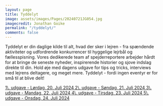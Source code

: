 ```yaml
---
layout: page
title: Tyddelyt
image: assets/images/Pages/20240721JG054.jpg
imagecredit: Jonathan Goike
permalink: "/tyddelyt/"
comments: false
---
```


Tyddelyt er din daglige kilde til alt, hvad der sker i lejren - fra spændende aktiviteter og udfordrende konkurrencer til hyggelige lejrbål og fællesspisning. Vores dedikerede team af spejderreportere arbejder hårdt for at bringe de seneste nyheder, inspirerende historier og sjove indslag direkte til din. Hold øje med dagens udgave for tips og tricks, interviews med lejrens deltagere, og meget mere. Tyddelyt - fordi ingen eventyr er for små til at blive delt!

<a class="btn btn-block btn-lg btn-secondary text-white" target="_blank"  href="https://drive.google.com/file/d/1jnP4bFZbWEH8qZiLlkgGS_k1GRJkzD8_/view?usp=sharing">
1\. udgave - Lørdag, 20. Juli 2024
</a>

<a class="btn btn-block btn-lg btn-secondary text-white" target="_blank" href="https://drive.google.com/file/d/1G7YtQAEbYCQ0F7x7_uThxCxcShjyN1ut/view?usp=sharing">
2\. udgave - Søndag, 21. Juli 2024
</a>

<a class="btn btn-block btn-lg btn-secondary text-white" target="_blank" href="https://drive.google.com/file/d/1PvSiB39mp8mCB6NU56PqOjqTpbn9At2f/view?usp=sharing">
3\. udgave - Mandag, 22. Juli 2024
</a>

<a class="btn btn-block btn-lg btn-secondary text-white" target="_blank" href="https://drive.google.com/file/d/1Ly5wGzA7kqT9DwB9lk-QsNdHsdF4F-H6/view?usp=drive_link">
4\. udgave - Tirsdag, 23. Juli 2024
</a>

<a class="btn btn-block btn-lg btn-secondary text-white" target="_blank" href="https://drive.google.com/file/d/1dTy7WoxRCUbL5NYDFAxGP0g_xl3x7_NK/view?usp=drive_link">
5\. udgave - Onsdag, 24. Juli 2024
</a>

<!-- <a class="btn btn-block btn-lg btn-secondary text-white" target="_blank" href="">
6\. udgave - Torsdag, 25. Juli 2024
</a> -->

<!-- <a class="btn btn-block btn-lg btn-secondary text-white" target="_blank" href="">
7\. udgave - Fredag, 26. Juli 2024
</a> -->
